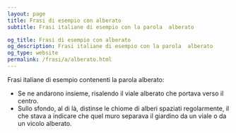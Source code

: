 ```yaml
---
layout: page
title: Frasi di esempio con alberato 
subtitle: Frasi italiane di esempio con la parola  alberato

og_title: Frasi di esempio con alberato 
og_description: Frasi italiane di esempio con la parola  alberato
og_type: website
permalink: /frasi/a/alberato.html
---
```


Frasi italiane di esempio contenenti la parola alberato:


- Se ne andarono insieme, risalendo il viale alberato che portava verso il centro.
- Sullo sfondo, al di là, distinse le chiome di alberi spaziati regolarmente, il che stava a indicare che quel muro separava il giardino da un viale o da un vicolo alberato.
